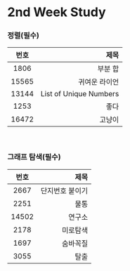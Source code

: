# 2nd Week Study

### 정렬(필수)
|번호|제목|
|:---:|---:|
|1806|부분 합|
|15565|귀여운 라이언|
|13144|List of Unique Numbers|
|1253|좋다|
|16472|고냥이|

<br>

### 그래프 탐색(필수)
|번호|제목|
|:---:|---:|
|2667|단지번호 붙이기|
|2251|물통|
|14502|연구소|
|2178|미로탐색|
|1697|숨바꼭질|
|3055|탈출|
